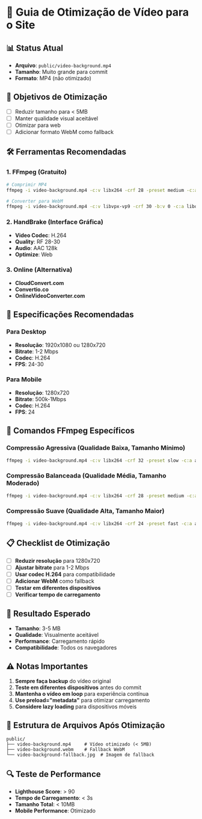 # 🎥 Guia de Otimização de Vídeo para o Site

## 📊 **Status Atual**
- **Arquivo**: `public/video-background.mp4`
- **Tamanho**: Muito grande para commit
- **Formato**: MP4 (não otimizado)

## 🎯 **Objetivos de Otimização**
- [ ] Reduzir tamanho para < 5MB
- [ ] Manter qualidade visual aceitável
- [ ] Otimizar para web
- [ ] Adicionar formato WebM como fallback

## 🛠️ **Ferramentas Recomendadas**

### **1. FFmpeg (Gratuito)**
```bash
# Comprimir MP4
ffmpeg -i video-background.mp4 -c:v libx264 -crf 28 -preset medium -c:a aac -b:a 128k -movflags +faststart video-optimized.mp4

# Converter para WebM
ffmpeg -i video-background.mp4 -c:v libvpx-vp9 -crf 30 -b:v 0 -c:a libopus video-background.webm
```

### **2. HandBrake (Interface Gráfica)**
- **Video Codec**: H.264
- **Quality**: RF 28-30
- **Audio**: AAC 128k
- **Optimize**: Web

### **3. Online (Alternativa)**
- **CloudConvert.com**
- **Convertio.co**
- **OnlineVideoConverter.com**

## 📱 **Especificações Recomendadas**

### **Para Desktop**
- **Resolução**: 1920x1080 ou 1280x720
- **Bitrate**: 1-2 Mbps
- **Codec**: H.264
- **FPS**: 24-30

### **Para Mobile**
- **Resolução**: 1280x720
- **Bitrate**: 500k-1Mbps
- **Codec**: H.264
- **FPS**: 24

## 🔧 **Comandos FFmpeg Específicos**

### **Compressão Agressiva (Qualidade Baixa, Tamanho Mínimo)**
```bash
ffmpeg -i video-background.mp4 -c:v libx264 -crf 32 -preset slow -c:a aac -b:a 96k -vf "scale=1280:720" -movflags +faststart video-compressed.mp4
```

### **Compressão Balanceada (Qualidade Média, Tamanho Moderado)**
```bash
ffmpeg -i video-background.mp4 -c:v libx264 -crf 28 -preset medium -c:a aac -b:a 128k -vf "scale=1280:720" -movflags +faststart video-balanced.mp4
```

### **Compressão Suave (Qualidade Alta, Tamanho Maior)**
```bash
ffmpeg -i video-background.mp4 -c:v libx264 -crf 24 -preset fast -c:a aac -b:a 160k -vf "scale=1280:720" -movflags +faststart video-quality.mp4
```

## 📋 **Checklist de Otimização**

- [ ] **Reduzir resolução** para 1280x720
- [ ] **Ajustar bitrate** para 1-2 Mbps
- [ ] **Usar codec H.264** para compatibilidade
- [ ] **Adicionar WebM** como fallback
- [ ] **Testar em diferentes dispositivos**
- [ ] **Verificar tempo de carregamento**

## 🚀 **Resultado Esperado**
- **Tamanho**: 3-5 MB
- **Qualidade**: Visualmente aceitável
- **Performance**: Carregamento rápido
- **Compatibilidade**: Todos os navegadores

## ⚠️ **Notas Importantes**
1. **Sempre faça backup** do vídeo original
2. **Teste em diferentes dispositivos** antes do commit
3. **Mantenha o vídeo em loop** para experiência contínua
4. **Use preload="metadata"** para otimizar carregamento
5. **Considere lazy loading** para dispositivos móveis

## 📁 **Estrutura de Arquivos Após Otimização**
```
public/
├── video-background.mp4     # Vídeo otimizado (< 5MB)
├── video-background.webm    # Fallback WebM
└── video-background-fallback.jpg  # Imagem de fallback
```

## 🔍 **Teste de Performance**
- **Lighthouse Score**: > 90
- **Tempo de Carregamento**: < 3s
- **Tamanho Total**: < 10MB
- **Mobile Performance**: Otimizado
